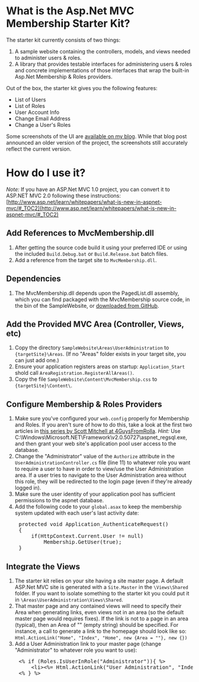 # What is the Asp.Net MVC Membership Starter Kit?

The starter kit currently consists of two things:

1. A sample website containing the controllers, models, and views needed to administer users & roles.
2. A library that provides testable interfaces for administering users & roles and concrete implementations of those interfaces that wrap the built-in Asp.Net Membership & Roles providers.

Out of the box, the starter kit gives you the following features:

* List of Users
* List of Roles
* User Account Info
* Change Email Address
* Change a User's Roles

Some screenshots of the UI are [available on my blog](http://www.squaredroot.com/2009/08/07/mvcmembership-release-1-0/). While that blog post announced an older version of the project, the screenshots still accurately reflect the current version.

# How do I use it?

*Note:* If you have an ASP.Net MVC 1.0 project, you can convert it to ASP.NET MVC 2.0 following these
instructions:
[http://www.asp.net/learn/whitepapers/what-is-new-in-aspnet-mvc/#_TOC2](http://www.asp.net/learn/whitepapers/what-is-new-in-aspnet-mvc/#_TOC2)

## Add References to MvcMembership.dll
  
1. After getting the source code build it using your preferred IDE or using the included `Build.Debug.bat` or `Build.Release.bat` batch files.
2. Add a reference from the target site to `MvcMembership.dll`.

## Dependencies

1. The MvcMembership.dll depends upon the PagedList.dll assembly, which you can find packaged with the MvcMembership source code, in the bin of the SampleWebsite, or [downloaded from GitHub](http://github.com/TroyGoode/PagedList).

## Add the Provided MVC Area (Controller, Views, etc)
 
1. Copy the directory `SampleWebsite\Areas\UserAdministration` to `{targetSite}\Areas`. (If no "Areas" folder exists in your target site, you can just add one.)
2. Ensure your application registers areas on startup: `Application_Start` shold call `AreaRegistration.RegisterAllAreas()`.
3. Copy the file `SampleWebsite\Content\MvcMembership.css` to `{targetSite}\Content\`.

## Configure Membership & Roles Providers

1. Make sure you've configured your `web.config` properly for Membership and Roles. If you aren't sure of how to do this, take a look at the first two articles in [this series by Scott Mitchell at 4GuysFromRolla](http://www.4guysfromrolla.com/articles/120705-1.aspx). *Hint:* Use C:\Windows\Microsoft.NET\Framework\v2.0.50727\aspnet_regsql.exe, and then grant your web site's application pool user access to the database.
2. Change the "Administrator" value of the `Authorize` attribute in the `UserAdministrationController.cs` file (line 11) to whatever role you want to require a user to have in order to view/use the User Administration area. If a user tries to navigate to the User Administration area without this role, they will be redirected to the login page (even if they're already logged in).
3. Make sure the user identity of your application pool has sufficient permissions to the aspnet database.
4. Add the following code to your `global.asax` to keep the membership system updated with each user's last activity date:
<pre>
    protected void Application_AuthenticateRequest()
    {
        if(HttpContext.Current.User != null)
            Membership.GetUser(true);
    }
</pre>

## Integrate the Views

1. The starter kit relies on your site having a site master page. A default ASP.Net MVC site is generated with a `Site.Master` in the `\Views\Shared` folder. If you want to isolate something to the starter kit you could put it in `\Areas\UserAdministration\Views\Shared`.
2. That master page and any contained views will need to specify their Area when generating links, even views not in an area (so the default master page would requires fixes). If the link is not to a page in an area (typical), then an Area of "" (empty string) should be specified. For instance, a call to generate a link to the homepage should look like so:
    `Html.ActionLink("Home", "Index", "Home", new {Area = ""}, new {})`
3. Add a User Administration link to your master page (change "Administrator" to whatever role you want to use):
<pre>
    &lt;% if (Roles.IsUserInRole("Administrator")){ %&gt;
        &lt;li&gt;&lt;%= Html.ActionLink("User Administration", "Index", "UserAdministration", new { Area = "UserAdministration" }, new { })%&gt;&lt;/li&gt;
    &lt;% } %&gt;
</pre>